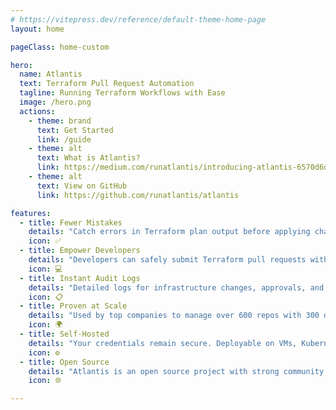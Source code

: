 ```yaml
---
# https://vitepress.dev/reference/default-theme-home-page
layout: home

pageClass: home-custom

hero:
  name: Atlantis
  text: Terraform Pull Request Automation
  tagline: Running Terraform Workflows with Ease
  image: /hero.png
  actions:
    - theme: brand
      text: Get Started
      link: /guide
    - theme: alt
      text: What is Atlantis?
      link: https://medium.com/runatlantis/introducing-atlantis-6570d6de7281
    - theme: alt
      text: View on GitHub
      link: https://github.com/runatlantis/atlantis

features:
  - title: Fewer Mistakes
    details: "Catch errors in Terraform plan output before applying changes. Ensure changes are applied before merging."
    icon: ✅
  - title: Empower Developers
    details: "Developers can safely submit Terraform pull requests without credentials. Require approvals for applies."
    icon: 💻
  - title: Instant Audit Logs
    details: "Detailed logs for infrastructure changes, approvals, and user actions. Configure approvals for production changes."
    icon: 📋
  - title: Proven at Scale
    details: "Used by top companies to manage over 600 repos with 300 developers. In production since 2017."
    icon: 🌍
  - title: Self-Hosted
    details: "Your credentials remain secure. Deployable on VMs, Kubernetes, Fargate, etc. Supports GitHub, GitLab, Bitbucket, Azure DevOps."
    icon: ⚙️
  - title: Open Source
    details: "Atlantis is an open source project with strong community support, powered by volunteer contributions."
    icon: 🌐

---
```

